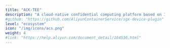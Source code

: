 ```yaml
---
title: "ACK-TEE"
description: "A cloud-native confidential computing platform based on Intel SGX trusted applications or used to deliver and manage confidential computing applications provided by Alibaba Cloud Container Service"
#github: "https://github.com/AliyunContainerService/sgx-device-plugin"
level: "ecosystem"
icon: "/img/icons/acs.png"
weight: 4
#link: "https://help.aliyun.com/document_detail/164536.html"
---
```

